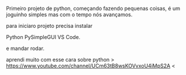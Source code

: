 Primeiro projeto de python, começando fazendo pequenas coisas, é um joguinho simples mas com o tempo nós avançamos.

para iniciaro projeto precisa instalar 

Python
PySimpleGUI
VS Code.

e mandar rodar.

aprendi muito com esse cara sobre python > 
https://www.youtube.com/channel/UCm63tB8wsKOVvxoU4iMpS2A <
